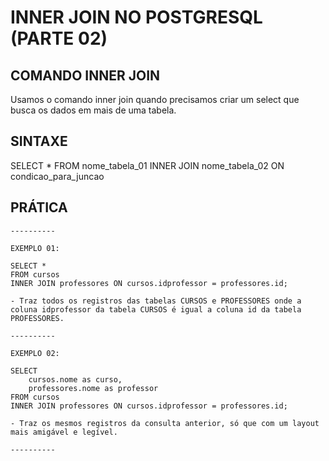 # INNER JOIN NO POSTGRESQL (PARTE 02)

## COMANDO INNER JOIN

Usamos o comando inner join quando precisamos criar um select que busca os dados em mais de uma tabela.

## SINTAXE

SELECT * 
FROM nome_tabela_01 
INNER JOIN nome_tabela_02 ON condicao_para_juncao

## PRÁTICA

```
----------

EXEMPLO 01:

SELECT *
FROM cursos 
INNER JOIN professores ON cursos.idprofessor = professores.id;

- Traz todos os registros das tabelas CURSOS e PROFESSORES onde a coluna idprofessor da tabela CURSOS é igual a coluna id da tabela PROFESSORES.

----------

EXEMPLO 02:

SELECT
	cursos.nome as curso,
	professores.nome as professor
FROM cursos 
INNER JOIN professores ON cursos.idprofessor = professores.id;

- Traz os mesmos registros da consulta anterior, só que com um layout mais amigável e legível.

----------
```

